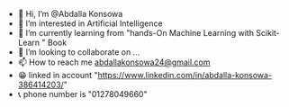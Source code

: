- 👋 Hi, I’m @Abdalla Konsowa
- 👀 I’m interested in Artificial Intelligence
- 🌱 I’m currently learning from "hands-On Machine Learning with Scikit-Learn " Book
- 💞️ I’m looking to collaborate on ...
- 📫 How to reach me abdallakonsowa24@gmail.com
- 😁 linked in account "https://www.linkedin.com/in/abdalla-konsowa-386414203/"
- 📞 phone number is "01278049660"

<!---
AbdallaKonsowa/AbdallaKonsowa is a ✨ special ✨ repository because its `README.md` (this file) appears on your GitHub profile.
You can click the Preview link to take a look at your changes.
--->
